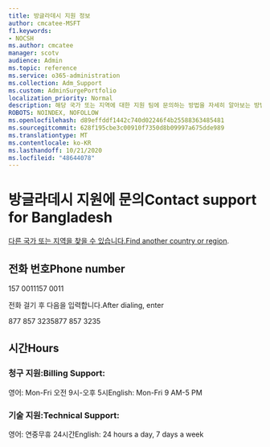 ```yaml
---
title: 방글라데시 지원 정보
author: cmcatee-MSFT
f1.keywords:
- NOCSH
ms.author: cmcatee
manager: scotv
audience: Admin
ms.topic: reference
ms.service: o365-administration
ms.collection: Adm_Support
ms.custom: AdminSurgePortfolio
localization_priority: Normal
description: 해당 국가 또는 지역에 대한 지원 팀에 문의하는 방법을 자세히 알아보는 방법을 배워야 합니다.
ROBOTS: NOINDEX, NOFOLLOW
ms.openlocfilehash: d89effddf1442c740d02246f4b25588363485481
ms.sourcegitcommit: 628f195cbe3c00910f7350d8b09997a675dde989
ms.translationtype: MT
ms.contentlocale: ko-KR
ms.lasthandoff: 10/21/2020
ms.locfileid: "48644078"
---
```

# <a name="contact-support-for-bangladesh"></a><span data-ttu-id="cf75b-103">방글라데시 지원에 문의</span><span class="sxs-lookup"><span data-stu-id="cf75b-103">Contact support for Bangladesh</span></span>

<span data-ttu-id="cf75b-104">[다른 국가 또는 지역을 찾을 수 있습니다.](../contact-support-for-business-products.md)</span><span class="sxs-lookup"><span data-stu-id="cf75b-104">[Find another country or region](../contact-support-for-business-products.md).</span></span>

## <a name="phone-number"></a><span data-ttu-id="cf75b-105">전화 번호</span><span class="sxs-lookup"><span data-stu-id="cf75b-105">Phone number</span></span>
<span data-ttu-id="cf75b-106">157 0011</span><span class="sxs-lookup"><span data-stu-id="cf75b-106">157 0011</span></span>

<span data-ttu-id="cf75b-107">전화 걸기 후 다음을 입력합니다.</span><span class="sxs-lookup"><span data-stu-id="cf75b-107">After dialing, enter</span></span>

<span data-ttu-id="cf75b-108">877 857 3235</span><span class="sxs-lookup"><span data-stu-id="cf75b-108">877 857 3235</span></span>

## <a name="hours"></a><span data-ttu-id="cf75b-109">시간</span><span class="sxs-lookup"><span data-stu-id="cf75b-109">Hours</span></span>
### <a name="billing-support"></a><span data-ttu-id="cf75b-110">청구 지원:</span><span class="sxs-lookup"><span data-stu-id="cf75b-110">Billing Support:</span></span>

<span data-ttu-id="cf75b-111">영어: Mon-Fri 오전 9시-오후 5시</span><span class="sxs-lookup"><span data-stu-id="cf75b-111">English: Mon-Fri 9 AM-5 PM</span></span>

### <a name="technical-support"></a><span data-ttu-id="cf75b-112">기술 지원:</span><span class="sxs-lookup"><span data-stu-id="cf75b-112">Technical Support:</span></span>

<span data-ttu-id="cf75b-113">영어: 연중무휴 24시간</span><span class="sxs-lookup"><span data-stu-id="cf75b-113">English: 24 hours a day, 7 days a week</span></span>
